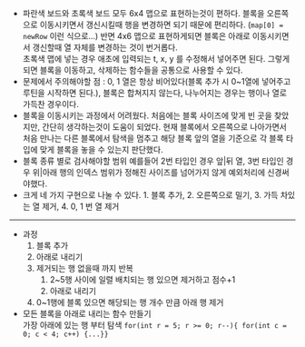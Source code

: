 - 파란색 보드와 초록색 보드 모두 6x4 맵으로 표현하는것이 편하다. 블록을 오른쪽으로 이동시키면서 갱신시킬때 행을 변경하면 되기 때문에 편리하다. (`map[0] = newRow` 이런 식으로...) 반면 4x6 맵으로 표현하게되면 블록은 아래로 이동시키면서 갱신할때 열 자체를 변경하는 것이 번거롭다.  
  초록색 맵에 넣는 경우 애초에 입력되는 t, x, y 를 수정해서 넣어주면 된다. 그렇게되면 블록을 이동하고, 삭제하는 함수들을 공통으로 사용할 수 있다.
- 문제에서 주의해야할 점 : 0, 1 열은 항상 비어있다(블록 추가 시 0~1열에 넣어주고 루틴을 시작하면 된다.), 블록은 합쳐지지 않는다, 나누어지는 경우는 행이나 열로 가득찬 경우이다.
- 블록을 이동시키는 과정에서 어려웠다. 처음에는 블록 사이즈에 맞게 빈 곳을 찾았지만, 간단히 생각하는것이 도움이 되었다. 현재 블록에서 오른쪽으로 나아가면서 처음 만나는 다른 블록에서 탐색을 멈추고 해당 블록 앞의 열을 기준으로 각 블록 타입에 맞게 블록을 놓을 수 있는지 판단했다.
- 블록 종류 별로 검사해야할 범위 예를들어 2번 타입인 경우 앞|뒤 열, 3번 타입인 경우 위|아래 행의 인덱스 범위가 정해진 사이즈를 넘어가지 않게 예외처리에 신경써야했다.
- 크게 네 가지 구현으로 나눌 수 있다. 1. 블록 추가, 2. 오른쪽으로 밀기, 3. 가득 차있는 열 제거, 4. 0, 1 번 열 제거

---

- 과정  
  1. 블록 추가
  2. 아래로 내리기
  3. 제거되는 행 없을때 까지 반복
     1. 2~5행 사이에 일렬 배치되는 행 있으면 제거하고 점수+1
     2. 아래로 내리기
  4. 0~1행에 블록 있으면 해당되는 행 개수 만큼 아래 행 제거
- 모든 블록을 아래로 내리는 함수 만들기  
  가장 아래에 있는 행 부터 탐색 `for(int r = 5; r >= 0; r--){ for(int c = 0; c < 4; c++) {...}}`

